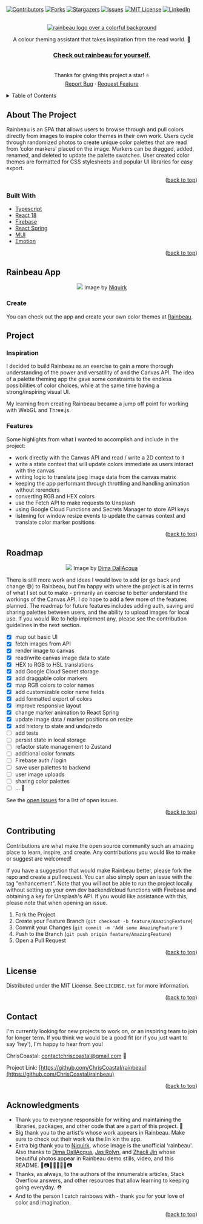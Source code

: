 <div id="top"></div>

[![Contributors][contributors-shield]][contributors-url]
[![Forks][forks-shield]][forks-url]
[![Stargazers][stars-shield]][stars-url]
[![Issues][issues-shield]][issues-url]
[![MIT License][license-shield]][license-url]
[![LinkedIn][linkedin-shield]][linkedin-url]

<!-- PROJECT LOGO -->
<br />
<div align="center">
  <a href="https://github.com/ChrisCoastal/rainbeau">
    <img src="public/readme-images/rainbeau-repo-logo-1200x480.jpg" alt="rainbeau logo over a colorful background">
  </a>
    <p align="center">
      A colour theming assistant that takes inspiration from the read world. 🌈
    <br />
    </p>

  <h3 align="center">
    <a href="https://rainbeau.netlify.app/" target="blank">
      Check out rainbeau for yourself.
    </a>
  </h3>

  <p align="center">
    <br />
    Thanks for giving this project a star! ⭐️
    <br />
    <a href="https://github.com/ChrisCoastal/rainbeau/issues">Report Bug</a>
    ·
    <a href="https://github.com/ChrisCoastal/rainbeau/issues">Request Feature</a>
  </p>
</div>

<!-- TABLE OF CONTENTS -->
<details>
  <summary>Table of Contents</summary>
  <ol>
    <li>
      <a href="#about-the-project">About The Project</a>
      <ul>
        <li><a href="#built-with">Built With</a></li>
      </ul>
    </li>
    <li>
      <a href="#app">Rainbeau</a>
      <ul>
        <li><a href="#create">Create</a></li>
      </ul>
    </li>
    <li><a href="#project">Project</a>
      <ul>
        <li><a href="#inspiration">Inspiration</a></li>
        <li><a href="#inspiration">Features</a></li>
      </ul>
    </li>
    <li><a href="#roadmap">Roadmap</a></li>
    <li><a href="#contributing">Contributing</a></li>
    <li><a href="#license">License</a></li>
    <li><a href="#contact">Contact</a></li>
    <li><a href="#acknowledgments">Acknowledgments</a></li>
  </ol>
</details>

<!-- ABOUT THE PROJECT -->

## About The Project

Rainbeau is an SPA that allows users to browse through and pull colors directly from images to inspire color themes in their own work. Users cycle through randomized photos to create unique color palettes that are read from ‘color markers’ placed on the image. Markers can be dragged, added, renamed, and deleted to update the palette swatches. User created color themes are formatted for CSS stylesheets and popular UI libraries for easy export.

<!-- [![Product Name Screen Shot][product-screenshot-a]](https://rainbeau.netlify.app/) -->

<p align="right">(<a href="#top">back to top</a>)</p>

### Built With

- [Typescript](https://www.typescriptlang.org/)
- [React 18](https://reactjs.org/)
- [Firebase](https://firebase.google.com/)
- [React Spring](https://www.react-spring.dev/)
- [MUI](https://mui.com/)
- [Emotion](https://emotion.sh/docs/introduction)

<p align="right">(<a href="#top">back to top</a>)</p>

<!-- APP -->

## Rainbeau App

<p align="center">
  <img src='public/readme-images/rainbeau-appview.jpg'>
  <span align='right'>Image by <a href='https://stock.adobe.com/contributor/202246000/niquirk?load_type=author' target="_blank">Niquirk</a></span>
</p>

### Create

You can check out the app and create your own color themes at <a href="https://rainbeau.netlify.app/" target="_blank">Rainbeau</a>.

## Project

### Inspiration

I decided to build Rainbeau as an exercise to gain a more thorough understanding of the power and versatility of <canvas> and the Canvas API. The idea of a palette theming app the gave some constraints to the endless possibilities of color choices, while at the same time having a strong/inspiring visual UI.

My learning from creating Rainbeau became a jump off point for working with WebGL and Three.js.

### Features

Some highlights from what I wanted to accomplish and include in the project:

- work directly with the Canvas API and read / write a 2D context to it
- write a state context that will update colors immediate as users interact with the canvas
- writing logic to translate jpeg image data from the canvas matrix
- keeping the app performant through throttling and handling animation without rerenders
- converting RGB and HEX colors
- use the Fetch API to make requests to Unsplash
- using Google Cloud Functions and Secrets Manager to store API keys
- listening for window resize events to update the canvas context and translate color marker positions

<p align="right">(<a href="#top">back to top</a>)</p>

<!-- [![Product Name Screen Shot][product-screenshot-b]](https://rainbeau.netlify.app/) -->

<!-- ROADMAP -->

## Roadmap

<p align="center">
  <img src='public/readme-images/rainbeau-canvasview.jpg' >
  <span align='right'>Image by <a href='https://unsplash.com/@dimadallacqua' target="_blank">Dima DallAcqua</a></span>
</p>

There is still more work and ideas I would love to add (or go back and change 😅) to Rainbeau, but I'm happy with where the project is at in terms of what I set out to make - primarily an exercise to better understand the workings of the Canvas API. I do hope to add a few more of the features planned. The roadmap for future features includes adding auth, saving and sharing palettes between users, and the ability to upload images for local use. If you would like to help implement any, please see the contribution guidelines in the next section.

- [x] map out basic UI
- [x] fetch images from API
- [x] render image to canvas
- [x] read/write canvas image data to state
- [x] HEX to RGB to HSL translations
- [x] add Google Cloud Secret storage
- [x] add draggable color markers
- [x] map RGB colors to color names
- [x] add customizable color name fields
- [x] add formatted export of colors
- [x] improve responsive layout
- [x] change marker animation to React Spring
- [x] update image data / marker positions on resize
- [x] add history to state and undo/redo
- [ ] add tests
- [ ] persist state in local storage
- [ ] refactor state management to Zustand
- [ ] additional color formats
- [ ] Firebase auth / login
- [ ] save user palettes to backend
- [ ] user image uploads
- [ ] sharing color palettes
- [ ] ... 🏁

See the [open issues](https://github.com/ChrisCoastal/rainbeau/issues) for a list of open issues.

<p align="right">(<a href="#top">back to top</a>)</p>

<!-- CONTRIBUTING -->

## Contributing

Contributions are what make the open source community such an amazing place to learn, inspire, and create. Any contributions you would like to make or suggest are welcomed!

If you have a suggestion that would make Rainbeau better, please fork the repo and create a pull request. You can also simply open an issue with the tag "enhancement". Note that you will not be able to run the project locally without setting up your own dev backend/cloud functions with Firebase and obtaining a key for Unsplash's API. If you would like assistance with this, please note that when opening an issue.

1. Fork the Project
2. Create your Feature Branch (`git checkout -b feature/AmazingFeature`)
3. Commit your Changes (`git commit -m 'Add some AmazingFeature'`)
4. Push to the Branch (`git push origin feature/AmazingFeature`)
5. Open a Pull Request

<p align="right">(<a href="#top">back to top</a>)</p>

<!-- LICENSE -->

## License

Distributed under the MIT License. See `LICENSE.txt` for more information.

<p align="right">(<a href="#top">back to top</a>)</p>

<!-- CONTACT -->

## Contact

I'm currently looking for new projects to work on, or an inspiring team to join for longer term. If you think we would be a good fit (or if you just want to say 'hey'), I'm happy to hear from you!

ChrisCoastal: contactchriscoastal@gmail.com 🌊

Project Link: [https://github.com/ChrisCoastal/rainbeau](https://github.com/ChrisCoastal/rainbeau)

<p align="right">(<a href="#top">back to top</a>)</p>

<!-- ACKNOWLEDGMENTS -->

## Acknowledgments

- Thank you to everyone responsible for writing and maintaining the libraries, packages, and other code that are a part of this project. 🙏
- Big thank you to the artist's whose work appears in Rainbeau. Make sure to check out their work via the lin kin the app.
- Extra big thank you to <a href='https://stock.adobe.com/contributor/202246000/niquirk?load_type=author' target="_blank">Niquirk</a>, whose image is the unofficial 'rainbeau'. Also thanks to <a href='https://unsplash.com/@dimadallacqua' target="_blank">Dima DallAcqua</a>, <a href='https://unsplash.com/@jasrolyn' target="_blank">Jas Rolyn</a>, and <a href='https://unsplash.com/@godling' target="_blank">Zhaoli Jin</a> whose beautiful photos appear in Rainbeau demo stills, video, and this README. 🌈📷💚💙💜🧡💛📷
- Thanks, as always, to the authors of the innumerable articles, Stack Overflow answers, and other resources that allow learning to keeping going everyday. ⛑
- And to the person I catch rainbows with - thank you for your love of color and imagination.

<p align="right">(<a href="#top">back to top</a>)</p>

<!-- MARKDOWN LINKS & IMAGES -->

[contributors-shield]: https://img.shields.io/github/contributors/ChrisCoastal/rainbeau.svg?style=for-the-badge
[contributors-url]: https://github.com/ChrisCoastal/rainbeau/graphs/contributors
[forks-shield]: https://img.shields.io/github/forks/ChrisCoastal/rainbeau.svg?style=for-the-badge
[forks-url]: https://github.com/ChrisCoastal/rainbeau/network/members
[stars-shield]: https://img.shields.io/github/stars/ChrisCoastal/rainbeau.svg?style=for-the-badge
[stars-url]: https://github.com/ChrisCoastal/rainbeau/stargazers
[issues-shield]: https://img.shields.io/github/issues/ChrisCoastal/rainbeau.svg?style=for-the-badge
[issues-url]: https://github.com/ChrisCoastal/rainbeau/issues
[license-shield]: https://img.shields.io/github/license/ChrisCoastal/rainbeau.svg?style=for-the-badge
[license-url]: https://github.com/ChrisCoastal/rainbeau/blob/master/LICENSE.txt
[linkedin-shield]: https://img.shields.io/badge/-LinkedIn-black.svg?style=for-the-badge&logo=linkedin&colorB=555
[linkedin-url]: https://linkedin.com/in/christopher-allen-3194371b5
[product-screenshot-a]: public/readme-images/rainbeau-appview.jpg
[product-screenshot-b]: public/readme-images/rainbeau-canvasview.jpg
